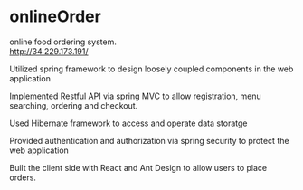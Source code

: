 # onlineOrder
online food ordering system.  
http://34.229.173.191/
  
Utilized spring framework to design loosely coupled components in the web application

Implemented Restful API via spring MVC to allow registration, menu searching, ordering and checkout.

Used Hibernate framework to access and operate data storatge

Provided authentication and authorization via spring security to protect the web application

Built the client side with React and Ant Design to allow users to place orders.
